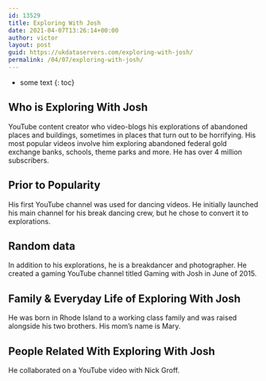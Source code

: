 ```yaml
---
id: 13529
title: Exploring With Josh
date: 2021-04-07T13:26:14+00:00
author: victor
layout: post
guid: https://ukdataservers.com/exploring-with-josh/
permalink: /04/07/exploring-with-josh/
---
```


* some text
{: toc}


## Who is Exploring With Josh



YouTube content creator who video-blogs his explorations of abandoned places and buildings, sometimes in places that turn out to be horrifying. His most popular videos involve him exploring abandoned federal gold exchange banks, schools, theme parks and more. He has over 4 million subscribers.

                
                
                
## Prior to Popularity



His first YouTube channel was used for dancing videos. He initially launched his main channel for his break dancing crew, but he chose to convert it to explorations.

                
                
                
## Random data



In addition to his explorations, he is a breakdancer and photographer. He created a gaming YouTube channel titled Gaming with Josh in June of 2015.

                
                
                
## Family & Everyday Life of Exploring With Josh



He was born in Rhode Island to a working class family and was raised alongside his two brothers. His mom&#8217;s name is Mary.

                
                
                
## People Related With Exploring With Josh



He collaborated on a YouTube video with Nick Groff.

                
              
            
          
          
          